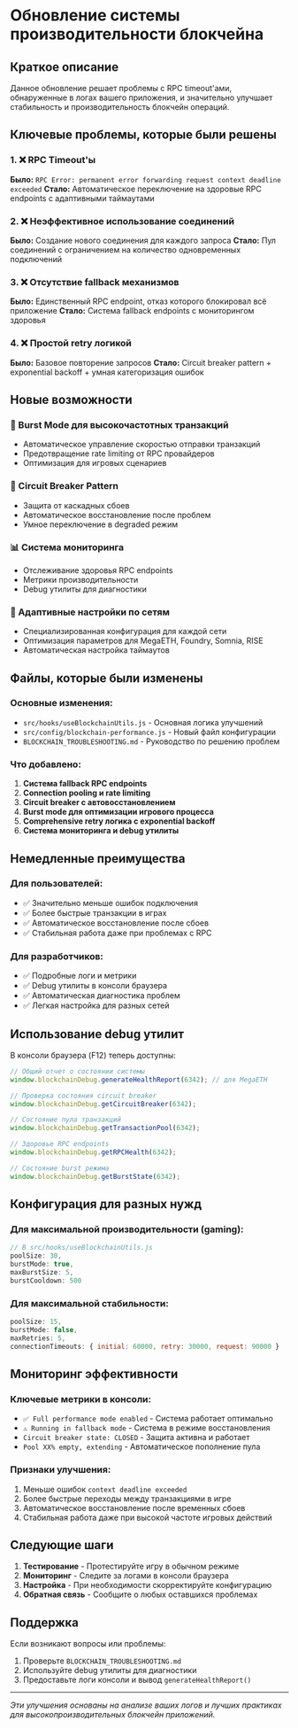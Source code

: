 # Обновление системы производительности блокчейна

## Краткое описание

Данное обновление решает проблемы с RPC timeout'ами, обнаруженные в логах вашего приложения, и значительно улучшает стабильность и производительность блокчейн операций.

## Ключевые проблемы, которые были решены

### 1. ❌ RPC Timeout'ы
**Было:** `RPC Error: permanent error forwarding request context deadline exceeded`
**Стало:** Автоматическое переключение на здоровые RPC endpoints с адаптивными таймаутами

### 2. ❌ Неэффективное использование соединений
**Было:** Создание нового соединения для каждого запроса
**Стало:** Пул соединений с ограничением на количество одновременных подключений

### 3. ❌ Отсутствие fallback механизмов
**Было:** Единственный RPC endpoint, отказ которого блокировал всё приложение
**Стало:** Система fallback endpoints с мониторингом здоровья

### 4. ❌ Простой retry логикой
**Было:** Базовое повторение запросов
**Стало:** Circuit breaker pattern + exponential backoff + умная категоризация ошибок

## Новые возможности

### 🚀 Burst Mode для высокочастотных транзакций
- Автоматическое управление скоростью отправки транзакций
- Предотвращение rate limiting от RPC провайдеров
- Оптимизация для игровых сценариев

### 🔄 Circuit Breaker Pattern
- Защита от каскадных сбоев
- Автоматическое восстановление после проблем
- Умное переключение в degraded режим

### 📊 Система мониторинга
- Отслеживание здоровья RPC endpoints
- Метрики производительности
- Debug утилиты для диагностики

### 🎯 Адаптивные настройки по сетям
- Специализированная конфигурация для каждой сети
- Оптимизация параметров для MegaETH, Foundry, Somnia, RISE
- Автоматическая настройка таймаутов

## Файлы, которые были изменены

### Основные изменения:
- `src/hooks/useBlockchainUtils.js` - Основная логика улучшений
- `src/config/blockchain-performance.js` - Новый файл конфигурации
- `BLOCKCHAIN_TROUBLESHOOTING.md` - Руководство по решению проблем

### Что добавлено:
1. **Система fallback RPC endpoints**
2. **Connection pooling и rate limiting**
3. **Circuit breaker с автовосстановлением**
4. **Burst mode для оптимизации игрового процесса**
5. **Comprehensive retry логика с exponential backoff**
6. **Система мониторинга и debug утилиты**

## Немедленные преимущества

### Для пользователей:
- ✅ Значительно меньше ошибок подключения
- ✅ Более быстрые транзакции в играх
- ✅ Автоматическое восстановление после сбоев
- ✅ Стабильная работа даже при проблемах с RPC

### Для разработчиков:
- ✅ Подробные логи и метрики
- ✅ Debug утилиты в консоли браузера
- ✅ Автоматическая диагностика проблем
- ✅ Легкая настройка для разных сетей

## Использование debug утилит

В консоли браузера (F12) теперь доступны:

```javascript
// Общий отчет о состоянии системы
window.blockchainDebug.generateHealthReport(6342); // для MegaETH

// Проверка состояния circuit breaker
window.blockchainDebug.getCircuitBreaker(6342);

// Состояние пула транзакций
window.blockchainDebug.getTransactionPool(6342);

// Здоровье RPC endpoints
window.blockchainDebug.getRPCHealth(6342);

// Состояние burst режима
window.blockchainDebug.getBurstState(6342);
```

## Конфигурация для разных нужд

### Для максимальной производительности (gaming):
```javascript
// В src/hooks/useBlockchainUtils.js
poolSize: 30,
burstMode: true,
maxBurstSize: 5,
burstCooldown: 500
```

### Для максимальной стабильности:
```javascript
poolSize: 15,
burstMode: false,
maxRetries: 5,
connectionTimeouts: { initial: 60000, retry: 30000, request: 90000 }
```

## Мониторинг эффективности

### Ключевые метрики в консоли:
- `✅ Full performance mode enabled` - Система работает оптимально
- `⚠️ Running in fallback mode` - Система в режиме восстановления
- `Circuit breaker state: CLOSED` - Защита активна и работает
- `Pool XX% empty, extending` - Автоматическое пополнение пула

### Признаки улучшения:
1. Меньше ошибок `context deadline exceeded`
2. Более быстрые переходы между транзакциями в игре
3. Автоматическое восстановление после временных сбоев
4. Стабильная работа даже при высокой частоте игровых действий

## Следующие шаги

1. **Тестирование** - Протестируйте игру в обычном режиме
2. **Мониторинг** - Следите за логами в консоли браузера
3. **Настройка** - При необходимости скорректируйте конфигурацию
4. **Обратная связь** - Сообщите о любых оставшихся проблемах

## Поддержка

Если возникают вопросы или проблемы:
1. Проверьте `BLOCKCHAIN_TROUBLESHOOTING.md`
2. Используйте debug утилиты для диагностики
3. Предоставьте логи консоли и вывод `generateHealthReport()`

---

*Эти улучшения основаны на анализе ваших логов и лучших практиках для высокопроизводительных блокчейн приложений.*